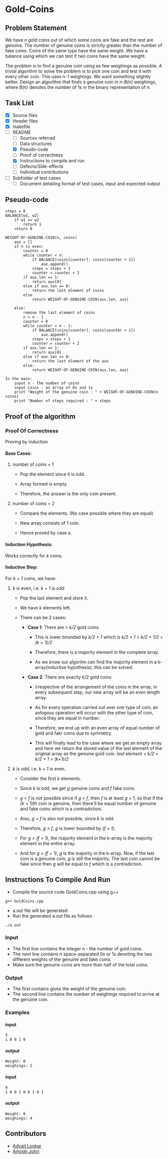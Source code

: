 # Gold-Coins

## Problem Statement
We have ​*n* ​gold coins out of which some coins are fake and the rest are
genuine. The number of genuine coins is strictly greater than the number of fake
coins. Coins of the same type have the same weight. We have a balance using
which we can test if two coins have the same weight.

The problem is to find a genuine coin using as few weighings as possible. A
trivial algorithm to solve the problem is to pick one coin and test it with every other
coin. This uses ​*n-1*​ weighings. We want something slightly better. Design an
algorithm that finds a genuine coin in ​*n-B(n)* weighings, where ​*B(n)* denotes the
number of 1s in the binary representation of ​*n*.

## Task List
- [x] Source files
- [x] Header files
- [x] makefile
- [ ] README
    - [ ] Sources referred
    - [ ] Data structures
    - [x] Pseudo-code
    - [ ] Proof of correctness
    - [x] Instructions to compile and run
    - [ ] Defects/Side-effects
    - [ ] Individual contributions
- [ ] Subfolder of test cases
    - [ ] Document detailing format of test cases, input and expected output

## Pseudo-code
```
steps = 0
BALANCE(w1, w2)
    if w1 == w2
        return 1
    return 0

WEIGHT-OF-GENUINE-COIN(n, coins)
    aux = []
    if n is even:
        counter = 0
        while counter < n:
            if BALANCE(coins[counter], coins[counter + 1])
                aux.append()
            steps = steps + 1
            counter = counter + 2
        if aux.len == 1:
            return aux[0]
        else if aux.len == 0:
            return the last element of coins
        else 
            return WEIGHT-OF-GENUINE-COIN(aux.len, aux)

    else:
        remove the last element of coins
        n = n - 1
        counter = 0
        while counter < n - 1:
            if BALANCE(coins[counter], coins[counter + 1])
                aux.append()
            steps = steps + 1
            counter = counter + 2
        if aux.len == 1:
            return aux[0]
        else if aux.len == 0:
            return the last element of the aux
        else:
            return WEIGHT-OF-GENUINE-COIN(aux.len, aux)

In the main:
    input n - the number of coins
    input coins - an array of 0s and 1s
    print "Weight of the genuine coin : " + WEIGHT-OF-GENUINE-COIN(n coins)
    print "Number of steps required : " + steps
```

## Proof of the algorithm  
### Proof Of Correctness 
Proving by induction
#### Base Cases:
1. number of coins = 1

    - Pop the element since it is odd.

    - Array formed is empty.

    - Therefore, the answer is the only coin present.

2. number of coins = 2

    - Compare the elements.
    (No case possible where they are equal)
    
    - New array consists of 1 coin.

    - Hence proved by case a.

#### Induction Hypothesis:
Works correctly for *k* coins.

#### Inductive Step:
For *k + 1* coins, we have:
1. *k* is even, i.e. *k + 1* is odd

    - Pop the last element and store it.

    - We have *k* elements left.

    - There can be 2 cases:

        - **Case 1**: There are *> k/2* gold coins.

            - This is lower bounded by *k/2 + 1* which is 
                *k/2 + 1 > k/2 + 1/2 = (k + 1)/2*

            - Therefore, there is a majority element in the complete array.

            - As we know our algoritm can find the majority element in a k-array(inductive hypothesis), this can be solved.

        - **Case 2**: There are exactly *k/2* gold coins

            - Irrespective of the arrangement of the coins in the array, in every subsequent step, our new array will be an even length array.

            - As for every operation carried out over one type of coin, an anlogous operation will occur with the other type of coin, since they are equal in number.

            - Therefore, we end up with an even array of equal number of gold and fakr coins due to symmetry.

            - This will finally lead to the case where we get an empty array and here we return the stored value of the last element of the original array as the genuine gold coin.
            *last element + k/2 = k/2 + 1 > (k+1)/2*

2. *k* is odd, i.e. *k + 1* is even.

    - Consider the first *k* elements.

    - Since *k* is odd, we get *g* genuine coins and *f* fake coins.

    - *g < f* is not possible since if *g < f*, then *f* is at least *g + 1*, so that  if the *(k + 1)th* coin is genuine, then there'll be equal number of genuine and fake coins which is a contradiction.

    - Also, *g = f* is also not possible, since *k* is odd.

    - Therefore, *g > f*, *g* is lower bounded by *(f + 1)*.

    - For *g > (f + 1)*, the majority element in the k-array is the majority element in the entire array. 

    - And for *g = (f + 1)*, *g* is the majority in  the k-array. Now, if the last coin is a genuine coin, *g* is still the majority. The last coin cannot be fake since then *g* will be equal to *f* which is a contradiction. 


## Instructions To Compile And Run
- Compile the source code GoldCoins.cpp using g++
```
g++ GoldCoins.cpp
```
- a.out file will be generated
- Run the generated a.out file as follows : 
```
./a.out
```
### Input
- The first line contains the integer *n* - the number of gold coins.
- The next line contains *n* space-separated 0s or 1s denoting the two different weights of the genuine and fake coins.
- Make sure the genuine coins are more than half of the total coins.

### Output
- The first contains gives the weight of the genuine coin.
- The second line contains the number of weighings required to arrive at the genuine coin.

### Examples
#### input
```
5
1 0 0 1 0
```
#### output
```
Weight: 0
weighings: 2
```

#### input
```
9
1 0 0 1 0 0 1 0 1
```
#### output
```
Weight: 0
weighings: 4
```


## Contributors
- [Advait Lonkar](https://github.com/advait-l) 
- [Amogh Johri](https://github.com/AmoghJohri) 

